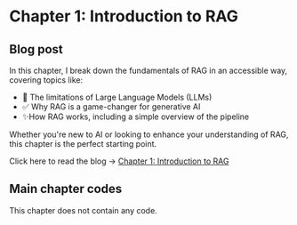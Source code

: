 # Chapter 1: Introduction to RAG

## Blog post
In this chapter, I break down the fundamentals of RAG in an accessible way, covering topics like:

- 📢 The limitations of Large Language Models (LLMs)
- ✅ Why RAG is a game-changer for generative AI
- ✨How RAG works, including a simple overview of the pipeline

Whether you're new to AI or looking to enhance your understanding of RAG, this chapter is the perfect starting point.

Click here to read the blog -> [Chapter 1: Introduction to RAG](https://medium.com/@marcharaoui/chapter-1-introduction-to-rag-404dd76d2e8f)

## Main chapter codes
This chapter does not contain any code.

